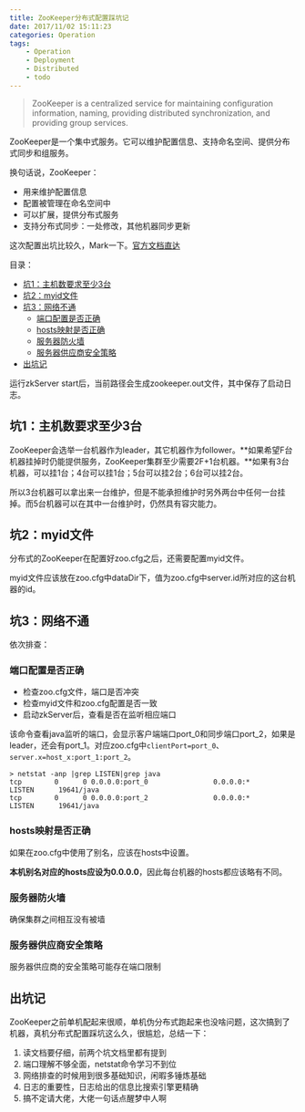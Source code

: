 ```yaml
---
title: ZooKeeper分布式配置踩坑记
date: 2017/11/02 15:11:23
categories: Operation
tags:
    - Operation
    - Deployment
    - Distributed
    - todo
---
```


> ZooKeeper is a centralized service for maintaining configuration information, naming, providing distributed synchronization, and providing group services.  

ZooKeeper是一个集中式服务。它可以维护配置信息、支持命名空间、提供分布式同步和组服务。

换句话说，ZooKeeper：
- 用来维护配置信息
- 配置被管理在命名空间中
- 可以扩展，提供分布式服务
- 支持分布式同步：一处修改，其他机器同步更新

这次配置出坑比较久，Mark一下。[官方文档直达](http://zookeeper.apache.org/doc/r3.4.10/)

目录：
<!-- MarkdownTOC -->

- [坑1：主机数要求至少3台](#%E5%9D%911%EF%BC%9A%E4%B8%BB%E6%9C%BA%E6%95%B0%E8%A6%81%E6%B1%82%E8%87%B3%E5%B0%913%E5%8F%B0)
- [坑2：myid文件](#%E5%9D%912%EF%BC%9Amyid%E6%96%87%E4%BB%B6)
- [坑3：网络不通](#%E5%9D%913%EF%BC%9A%E7%BD%91%E7%BB%9C%E4%B8%8D%E9%80%9A)
    - [端口配置是否正确](#%E7%AB%AF%E5%8F%A3%E9%85%8D%E7%BD%AE%E6%98%AF%E5%90%A6%E6%AD%A3%E7%A1%AE)
    - [hosts映射是否正确](#hosts%E6%98%A0%E5%B0%84%E6%98%AF%E5%90%A6%E6%AD%A3%E7%A1%AE)
    - [服务器防火墙](#%E6%9C%8D%E5%8A%A1%E5%99%A8%E9%98%B2%E7%81%AB%E5%A2%99)
    - [服务器供应商安全策略](#%E6%9C%8D%E5%8A%A1%E5%99%A8%E4%BE%9B%E5%BA%94%E5%95%86%E5%AE%89%E5%85%A8%E7%AD%96%E7%95%A5)
- [出坑记](#%E5%87%BA%E5%9D%91%E8%AE%B0)

<!-- /MarkdownTOC -->

<!-- more -->

运行zkServer start后，当前路径会生成zookeeper.out文件，其中保存了启动日志。

<a name="%E5%9D%911%EF%BC%9A%E4%B8%BB%E6%9C%BA%E6%95%B0%E8%A6%81%E6%B1%82%E8%87%B3%E5%B0%913%E5%8F%B0"></a>
## 坑1：主机数要求至少3台

ZooKeeper会选举一台机器作为leader，其它机器作为follower。**如果希望F台机器挂掉时仍能提供服务，ZooKeeper集群至少需要2F+1台机器。**如果有3台机器，可以挂1台；4台可以挂1台；5台可以挂2台；6台可以挂2台。

所以3台机器可以拿出来一台维护，但是不能承担维护时另外两台中任何一台挂掉。而5台机器可以在其中一台维护时，仍然具有容灾能力。

<a name="%E5%9D%912%EF%BC%9Amyid%E6%96%87%E4%BB%B6"></a>
## 坑2：myid文件

分布式的ZooKeeper在配置好zoo.cfg之后，还需要配置myid文件。

myid文件应该放在zoo.cfg中dataDir下，值为zoo.cfg中server.id所对应的这台机器的id。

<a name="%E5%9D%913%EF%BC%9A%E7%BD%91%E7%BB%9C%E4%B8%8D%E9%80%9A"></a>
## 坑3：网络不通

依次排查：

<a name="%E7%AB%AF%E5%8F%A3%E9%85%8D%E7%BD%AE%E6%98%AF%E5%90%A6%E6%AD%A3%E7%A1%AE"></a>
### 端口配置是否正确

- 检查zoo.cfg文件，端口是否冲突
- 检查myid文件和zoo.cfg配置是否一致
- 启动zkServer后，查看是否在监听相应端口

该命令查看java监听的端口，会显示客户端端口port_0和同步端口port_2，如果是leader，还会有port_1。对应zoo.cfg中`clientPort=port_0`、`server.x=host_x:port_1:port_2`。
```
> netstat -anp |grep LISTEN|grep java
tcp        0      0 0.0.0.0:port_0                0.0.0.0:*                   LISTEN      19641/java
tcp        0      0 0.0.0.0:port_2                0.0.0.0:*                   LISTEN      19641/java
```

<a name="hosts%E6%98%A0%E5%B0%84%E6%98%AF%E5%90%A6%E6%AD%A3%E7%A1%AE"></a>
### hosts映射是否正确

如果在zoo.cfg中使用了别名，应该在hosts中设置。

**本机别名对应的hosts应设为0.0.0.0**，因此每台机器的hosts都应该略有不同。

<a name="%E6%9C%8D%E5%8A%A1%E5%99%A8%E9%98%B2%E7%81%AB%E5%A2%99"></a>
### 服务器防火墙

确保集群之间相互没有被墙

<a name="%E6%9C%8D%E5%8A%A1%E5%99%A8%E4%BE%9B%E5%BA%94%E5%95%86%E5%AE%89%E5%85%A8%E7%AD%96%E7%95%A5"></a>
### 服务器供应商安全策略

服务器供应商的安全策略可能存在端口限制

<a name="%E5%87%BA%E5%9D%91%E8%AE%B0"></a>
## 出坑记

ZooKeeper之前单机配起来很顺，单机伪分布式跑起来也没啥问题，这次搞到了机器，真机分布式配置踩坑这么久，很尴尬，总结一下：
1. 读文档要仔细，前两个坑文档里都有提到
2. 端口理解不够全面，netstat命令学习不到位
3. 网络排查的时候用到很多基础知识，闲暇多锤炼基础
4. 日志的重要性，日志给出的信息比搜索引擎更精确
5. 搞不定请大佬，大佬一句话点醒梦中人啊